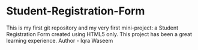 # Student-Registration-Form
This is my first git repository and my very first mini-project: a Student Registration Form created using HTML5 only. This project has been a great learning experience.
Author - Iqra Waseem
